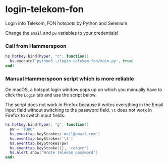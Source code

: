 # login-telekom-fon

Login into Telekom_FON hotspots by Python and Selenium

Change the `email` and `pw` variables to your credentials!

### Call from Hammerspoon

```lua
hs.hotkey.bind(hyper, "c", function()
  hs.execute('python3 ~/login-telekom-fon/main.py', true)
end)
```
### Manual Hammerspoon script which is more reliable

On macOS, a hotspot login window pops up on which you manually have to click the `Login` tab and use the script below.

The script does not work in Firefox because it writes everything in the Email input field without switching to the password field.
`\t` does not work in Firefox to switch input fields.

```lua
hs.hotkey.bind(hyper, "g", function()
  pw = 'TODO'
  hs.eventtap.keyStrokes('mail@gmail.com')
  hs.eventtap.keyStrokes('\t')
  hs.eventtap.keyStrokes(pw)
  hs.eventtap.keyStroke({}, 'return')
  hs.alert.show('Wrote Telekom password')
end)
```
